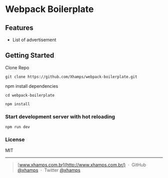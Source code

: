 # Webpack Boilerplate

## Features

- List of advertisement

## Getting Started

Clone Repo

````
git clone https://github.com/Xhamps/webpack-boilerplate.git
````

npm install dependencies

````
cd webpack-boilerplate

npm install
````

### Start development server with hot reloading

````
npm run dev
````

### License

MIT

---

> [www.xhamps.com.br](http://www.xhamps.com.br/) &nbsp;&middot;&nbsp;
> GitHub [@xhamps](https://github.com/xhamps) &nbsp;&middot;&nbsp;
> Twitter [@xhamps](https://twitter.com/xhamps)
